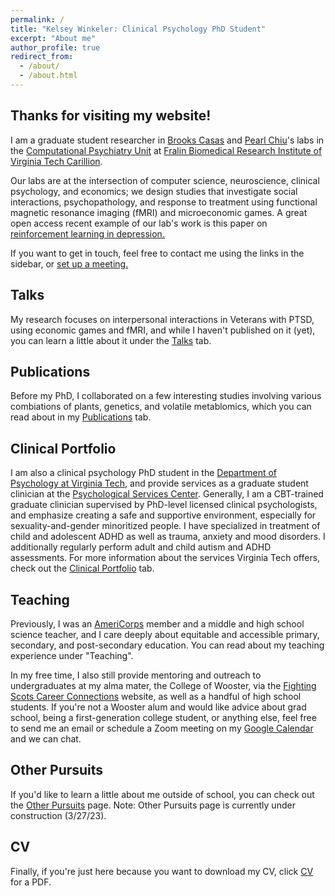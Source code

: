 ```yaml
---
permalink: /
title: "Kelsey Winkeler: Clinical Psychology PhD Student"
excerpt: "About me"
author_profile: true
redirect_from: 
  - /about/
  - /about.html
---
```


Thanks for visiting my website!
---

I am a graduate student researcher in [Brooks Casas](https://fbri.vtc.vt.edu/people-directory/primary-faculty/casas.html) and [Pearl Chiu](https://fbri.vtc.vt.edu/people-directory/primary-faculty/chiu.html)'s labs in the [Computational Psychiatry Unit](https://fbri.vtc.vt.edu/research/research-centers/center-for-human-neuroscience/computational-psychiatry-unit.html) at [Fralin Biomedical Research Institute of Virginia Tech Carillion](https://fbri.vtc.vt.edu/). 

Our labs are at the intersection of computer science, neuroscience, clinical psychology, and economics; we design studies that investigate social interactions, psychopathology, and response to treatment using functional magnetic resonance imaging (fMRI) and microeconomic games. A great open access recent example of our lab's work is this paper on [reinforcement learning in depression.](https://jamanetwork.com/journals/jamapsychiatry/article-abstract/2782452)

If you want to get in touch, feel free to contact me using the links in the sidebar, or [set up a meeting.](https://calendly.com/kwinkeler/30min)

Talks
---
My research focuses on interpersonal interactions in Veterans with PTSD, using economic games and fMRI, and while I haven't published on it (yet), you can learn a little about it under the [Talks](https://kelsey-winkeler.github.io/talks/) tab. 

Publications
---
Before my PhD, I collaborated on a few interesting studies involving various combiations of plants, genetics, and volatile metablomics, which you can read about in my [Publications](https://kelsey-winkeler.github.io/publications/) tab.

Clinical Portfolio
---
I am also a clinical psychology PhD student in the [Department of Psychology at Virginia Tech](), and provide services as a graduate student clinician at the [Psychological Services Center](https://support.psyc.vt.edu/centers/psc). Generally, I am a CBT-trained graduate clinician supervised by PhD-level licensed clinical psychologists, and emphasize creating a safe and supportive environment, especially for sexuality-and-gender minoritized people. I have specialized in treatment of child and adolescent ADHD as well as trauma, anxiety and mood disorders. I additionally regularly perform adult and child autism and ADHD assessments. For more information about the services Virginia Tech offers, check out the [Clinical Portfolio](https://kelsey-winkeler.github.io/portfolio/) tab.

Teaching
---
Previously, I was an [AmeriCorps](https://americorps.gov/serve) member and a middle and high school science teacher, and I care deeply about equitable and accessible primary, secondary, and post-secondary education. You can read about my teaching experience under "Teaching". 

In my free time, I also still provide mentoring and outreach to undergraduates at my alma mater, the College of Wooster, via the [Fighting Scots Career Connections](https://wooster.firsthand.co/) website, as well as a handful of high school students. If you're not a Wooster alum and would like advice about grad school, being a first-generation college student, or anything else, feel free to send me an email or schedule a Zoom meeting on my [Google Calendar](https://calendar.app.google/MurUNvZRmf8KUbzp7) and we can chat.

Other Pursuits
---
If you'd like to learn a little about me outside of school, you can check out the [Other Pursuits](https://kelsey-winkeler.github.io/outside-of-school/) page. Note: Other Pursuits page is currently under construction (3/27/23).

CV
---
Finally, if you're just here because you want to download my CV, click [CV](https://github.com/Kelsey-Winkeler/kelsey-winkeler.github.io/blob/d0df257ef66dd0a299eb84906e7ea5f65537181a/files/Academic_CV_Template%20(2).pdf) for a PDF.




